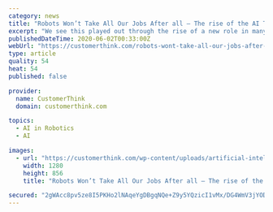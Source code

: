 ```yaml
---
category: news
title: "Robots Won’t Take All Our Jobs After all – The rise of the AI Trainer"
excerpt: "We see this played out through the rise of a new role in many digitally driven organizations – the AI trainer. Modern enterprise software is becoming so user-friendly, that many vendors now aspire to let anyone use and build on their technology;"
publishedDateTime: 2020-06-02T00:33:00Z
webUrl: "https://customerthink.com/robots-wont-take-all-our-jobs-after-all-the-rise-of-the-ai-trainer/"
type: article
quality: 54
heat: 54
published: false

provider:
  name: CustomerThink
  domain: customerthink.com

topics:
  - AI in Robotics
  - AI

images:
  - url: "https://customerthink.com/wp-content/uploads/artificial-intelligence-2167835_1280-pixabay-tech-robot-ai.jpg"
    width: 1280
    height: 856
    title: "Robots Won’t Take All Our Jobs After all – The rise of the AI Trainer"

secured: "2gWAcc8pv5ze8I5PKHo2lNAqeYgDBgqNQe+Z9y5YQzicI1vMx/DG4WmV3jYODKa+YossgAP5ie2xcFlRo4nLNQFleNsdqIkEiwGX5+Gi35q5nAj5O07uYjX3PkwfLByYIIYnYqyHtQ1NARrCldyuhB7ljrzinpudx5CpmeFr0afldqkKB+XiqQikdMNCmtGFlOP3f7AsoJc8Rp0i+HA3OzSyj+UUsGCh1vpbTDX2+RkMmW3mkUL1J64wMmy2QrG+nOQhqWxK3GHagcLdGVDS7j0T9UDcJKovsHXEGe4JZCNGzxnOYNB/8NbwmPv0zDl6;xDKCgw5TP1L3krfFzwf7PA=="
---
```


